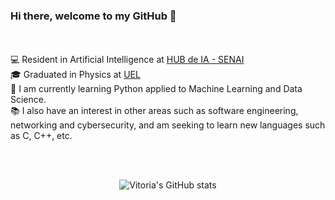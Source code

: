 <h3> Hi there, welcome to my GitHub <font style="vertical-align: inherit;"><font style="vertical-align: inherit;">
             🤘
            </font></font>
</h3>
<br><br>
<font style="vertical-align: inherit;"><font style="vertical-align: inherit;">
             💻
            </font></font>Resident in Artificial Intelligence at <a href='https://www.senaipr.org.br/tecnologiaeinovacao/nossarede/hubia/'>HUB de IA - SENAI</a>
<br>
<font style="vertical-align: inherit;"><font style="vertical-align: inherit;">
             🎓
            </font></font>Graduated in Physics at <a href='https://portal.uel.br/home/'>UEL</a>
<br>
<font style="vertical-align: inherit;"><font style="vertical-align: inherit;">
             📝
            </font></font>I am currently learning Python applied to Machine Learning and Data Science.
<br>
<font style="vertical-align: inherit;"><font style="vertical-align: inherit;">
             📚
            </font></font>I also have an interest in other areas such as software engineering, networking and cybersecurity, and am seeking to learn new languages such as C, C++, etc.
            
<br><br>
<p align='center'>
  <img src="https://github-readme-stats.vercel.app/api?username=MarchVitoria&theme=gotham&show_icons=true" alt="Vitoria's GitHub stats" />
</p>

<!--
**MarchVitoria/MarchVitoria** is a ✨ _special_ ✨ repository because its `README.md` (this file) appears on your GitHub profile.

Here are some ideas to get you started:

- 🔭 I’m currently working on ...
- 🌱 I’m currently learning ...
- 👯 I’m looking to collaborate on ...
- 🤔 I’m looking for help with ...
- 💬 Ask me about ...
- 📫 How to reach me: ...
- 😄 Pronouns: ...
- ⚡ Fun fact: ...
-->

